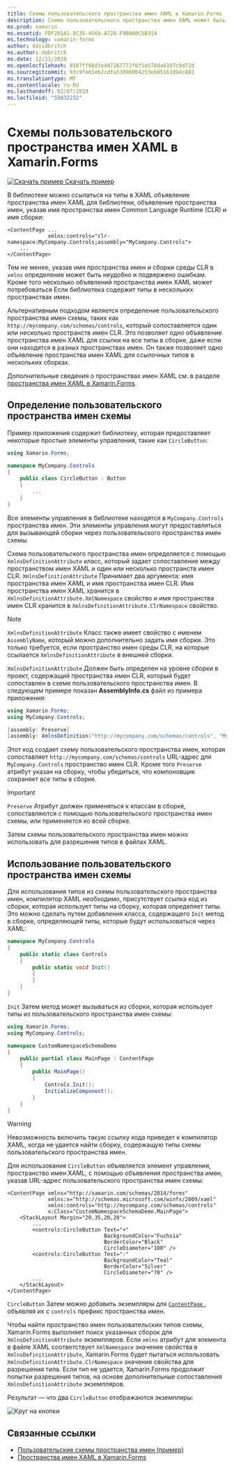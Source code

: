 ```yaml
---
title: Схемы пользовательского пространства имен XAML в Xamarin.Forms
description: Схема пользовательского пространства имен XAML может быть определена с помощью XmlnsDefinitionAttribute класса, который задает сопоставление между пользовательский URL-адрес и один или несколько пространств имен CLR. Затем схемы пользовательского пространства имен можно использовать в объявлениях пространств имен XAML.
ms.prod: xamarin
ms.assetid: FDF201A1-8C35-4569-A728-F9B0A0C5B31A
ms.technology: xamarin-forms
author: davidbritch
ms.author: dabritch
ms.date: 12/21/2018
ms.openlocfilehash: 8167ff00d3e4d7167772f6f5a578da6197c0d72d
ms.sourcegitcommit: 93c9fe61eb2cdfa530960b4253eb85161894c882
ms.translationtype: MT
ms.contentlocale: ru-RU
ms.lasthandoff: 02/07/2019
ms.locfileid: "55832232"
---
```

# <a name="xaml-custom-namespace-schemas-in-xamarinforms"></a>Схемы пользовательского пространства имен XAML в Xamarin.Forms

[![Скачать пример](~/media/shared/download.png) Скачать пример](https://developer.xamarin.com/samples/xamarin-forms/XAML/CustomNamespaceSchemas/)

В библиотеке можно ссылаться на типы в XAML объявление пространства имен XAML для библиотеки, объявление пространства имен, указав имя пространства имен Common Language Runtime (CLR) и имя сборки:

```xaml
<ContentPage ...
             xmlns:controls="clr-namespace:MyCompany.Controls;assembly="MyCompany.Controls">
    ...
</ContentPage>
```

Тем не менее, указав имя пространства имен и сборки среды CLR в `xmlns` определение может быть неудобно и подвержено ошибкам. Кроме того несколько объявлений пространства имен XAML может потребоваться Если библиотека содержит типы в нескольких пространствах имен.

Альтернативным подходом является определение пользовательского пространства имен схемы, таких как `http://mycompany.com/schemas/controls`, который сопоставляется один или несколько пространств имен CLR. Это позволяет одно объявление пространства имен XAML для ссылки на все типы в сборке, даже если они находятся в разных пространствах имен. Он также позволяет одно объявление пространства имен XAML для ссылочных типов в нескольких сборках.

Дополнительные сведения о пространствах имен XAML см. в разделе [пространства имен XAML в Xamarin.Forms](namespaces.md).

## <a name="defining-a-custom-namespace-schema"></a>Определение пользовательского пространства имен схемы

Пример приложения содержит библиотеку, которая предоставляет некоторые простые элементы управления, такие как `CircleButton`:

```csharp
using Xamarin.Forms;

namespace MyCompany.Controls
{
    public class CircleButton : Button
    {
        ...
    }
}
```

Все элементы управления в библиотеке находятся в `MyCompany.Controls` пространства имен. Эти элементы управления могут предоставляться для вызывающей сборки через пользовательского пространства имен схемы.

Схема пользовательского пространства имен определяется с помощью `XmlnsDefinitionAttribute` класс, который задает сопоставление между пространством имен XAML и один или несколько пространств имен CLR. `XmlnsDefinitionAttribute` Принимает два аргумента: имя пространства имен XAML и имя пространства имен CLR. Имя пространства имен XAML хранится в `XmlnsDefinitionAttribute.XmlNamespace` свойство и имя пространства имен CLR хранится в `XmlnsDefinitionAttribute.ClrNamespace` свойство.

> [!NOTE]
> `XmlnsDefinitionAttribute` Класс также имеет свойство с именем `AssemblyName`, который можно дополнительно задать имя сборки. Это только требуется, если пространство имен среды CLR, на которые ссылается `XmlnsDefinitionAttribute` в внешней сборки.

`XmlnsDefinitionAttribute` Должен быть определен на уровне сборки в проект, содержащий пространства имен CLR, который будет сопоставлен в схеме пользовательского пространства имен. В следующем примере показан **AssemblyInfo.cs** файл из примера приложения:

```csharp
using Xamarin.Forms;
using MyCompany.Controls;

[assembly: Preserve]
[assembly: XmlnsDefinition("http://mycompany.com/schemas/controls", "MyCompany.Controls")]
```

Этот код создает схему пользовательского пространства имен, которая сопоставляет `http://mycompany.com/schemas/controls` URL-адрес для `MyCompany.Controls` пространство имен CLR. Кроме того `Preserve` атрибут указан на сборку, чтобы убедиться, что компоновщик сохраняет все типы в сборке.

> [!IMPORTANT]
> `Preserve` Атрибут должен применяться к классам в сборке, сопоставляются с помощью пользовательского пространства имен схемы, или применяется ко всей сборке.

Затем схемы пользовательского пространства имен можно использовать для разрешения типов в файлах XAML.

## <a name="consuming-a-custom-namespace-schema"></a>Использование пользовательского пространства имен схемы

Для использования типов из схемы пользовательского пространства имен, компилятор XAML необходимо, присутствует ссылка код из сборки, которая использует типы на сборку, которая определяет типы. Это можно сделать путем добавления класса, содержащего `Init` метод в сборке, определяющей типы, которые будут использоваться через XAML:

```csharp
namespace MyCompany.Controls
{
    public static class Controls
    {
        public static void Init()
        {
        }
    }
}
```

`Init` Затем метод может вызываться из сборки, которая использует типы из пользовательского пространства имен схемы:

```csharp
using Xamarin.Forms;
using MyCompany.Controls;

namespace CustomNamespaceSchemaDemo
{
    public partial class MainPage : ContentPage
    {
        public MainPage()
        {
            Controls.Init();
            InitializeComponent();
        }
    }
}
```

> [!WARNING]
> Невозможность включить такую ссылку кода приведет к компилятор XAML, когда не удается найти сборку, содержащую типы схемы пользовательского пространства имен.

Для использования `CircleButton` объявляется элемент управления, пространство имен XAML, с помощью объявления пространства имен, указав URL-адрес пользовательского пространства имен схемы:

```xaml
<ContentPage xmlns="http://xamarin.com/schemas/2014/forms"
             xmlns:x="http://schemas.microsoft.com/winfx/2009/xaml"
             xmlns:controls="http://mycompany.com/schemas/controls"
             x:Class="CustomNamespaceSchemaDemo.MainPage">
    <StackLayout Margin="20,35,20,20">
        ...
        <controls:CircleButton Text="+"
                               BackgroundColor="Fuchsia"
                               BorderColor="Black"
                               CircleDiameter="100" />
        <controls:CircleButton Text="-"
                               BackgroundColor="Teal"
                               BorderColor="Silver"
                               CircleDiameter="70" />
        ...
    </StackLayout>
</ContentPage>
```

`CircleButton` Затем можно добавить экземпляры для [ `ContentPage` ](xref:Xamarin.Forms.ContentPage) , объявляя их с `controls` префикс пространства имен.

Чтобы найти пространство имен пользовательских типов схемы, Xamarin.Forms выполняет поиск указанных сборок для `XmlnsDefinitionAttribute` экземпляров. Если `xmlns` атрибут для элемента в файле XAML соответствует `XmlNamespace` значение свойства в `XmlnsDefinitionAttribute`, Xamarin.Forms будет пытаться использовать `XmlnsDefinitionAttribute.ClrNamespace` значение свойства для разрешения типа. Если тип не удается, Xamarin.Forms продолжит попытки разрешения типов, на основе дополнительные сопоставления `XmlnsDefinitionAttribute` экземпляров.

Результат — что два `CircleButton` отображаются экземпляры:

![Круг на кнопки](custom-namespace-schemas-images/circle-buttons.png "круг кнопок")

## <a name="related-links"></a>Связанные ссылки

- [Пользовательские схемы пространства имен (пример)](https://developer.xamarin.com/samples/xamarin-forms/XAML/CustomNamespaceSchemas/)
- [Пространства имен XAML в Xamarin.Forms](namespaces.md)
